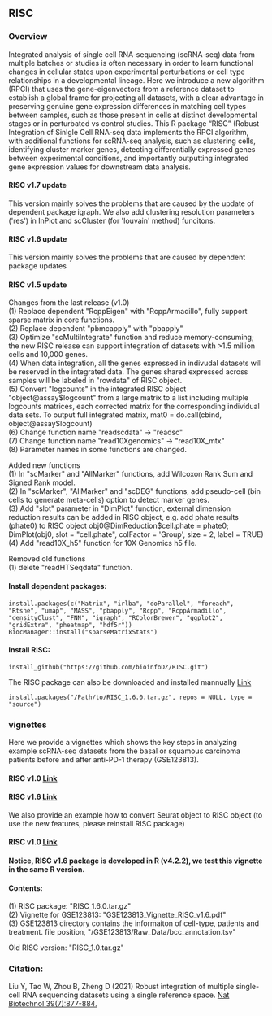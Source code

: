 ## RISC


### Overview
Integrated analysis of single cell RNA-sequencing (scRNA-seq) data from multiple batches or studies is often necessary in order to learn functional changes in cellular states upon experimental perturbations or cell type relationships in a developmental lineage. Here we introduce a new algorithm (RPCI) that uses the gene-eigenvectors from a reference dataset to establish a global frame for projecting all datasets, with a clear advantage in preserving genuine gene expression differences in matching cell types between samples, such as those present in cells at distinct developmental stages or in perturbated vs control studies. This R package “RISC” (Robust Integration of Sinlgle Cell RNA-seq data implements the RPCI algorithm, with additional functions for scRNA-seq analysis, such as clustering cells, identifying cluster marker genes, detecting differentially expressed genes between experimental conditions, and importantly outputting integrated gene expression values for downstream data analysis.

#### RISC v1.7 update
This version mainly solves the problems that are caused by the update of dependent package igraph. We also add clustering resolution parameters ('res') in InPlot and scCluster (for 'louvain' method) funcitons.

#### RISC v1.6 update
This version mainly solves the problems that are caused by dependent package updates

#### RISC v1.5 update
Changes from the last release (v1.0) <br />
(1) Replace dependent "RcppEigen" with "RcppArmadillo", fully support sparse matrix in core functions. <br />
(2) Replace dependent "pbmcapply" with "pbapply" <br />
(3) Optimize "scMultiIntegrate" function and reduce memory-consuming; the new RISC release can support integration of datasets with >1.5 million cells and 10,000 genes. <br />
(4) When data integration, all the genes expressed in indivudal datasets will be reserved in the integrated data. The genes shared expressed across samples will be labeled in "rowdata" of RISC object. <br />
(5) Convert "logcounts" in the integrated RISC object "object@assay$logcount" from a large matrix to a list including multiple logcounts matrices, each corrected matrix for the corresponding individual data sets. To output full integrated matrix, mat0 = do.call(cbind, object@assay$logcount) <br />
(6) Change function name "readscdata" -> "readsc" <br />
(7) Change function name "read10Xgenomics" -> "read10X_mtx" <br />
(8) Parameter names in some functions are changed. <br />

Added new functions <br />
(1) In "scMarker" and "AllMarker" functions, add Wilcoxon Rank Sum and Signed Rank model. <br />
(2) In "scMarker", "AllMarker" and "scDEG" functions, add pseudo-cell (bin cells to generate meta-cells) option to detect marker genes. <br />
(3) Add "slot" parameter in "DimPlot" function, external dimension reduction results can be added in RISC object, e.g. add phate results (phate0) to RISC object obj0@DimReduction$cell.phate = phate0; DimPlot(obj0, slot = "cell.phate", colFactor = 'Group', size = 2, label = TRUE) <br />
(4) Add "read10X_h5" function for 10X Genomics h5 file. <br />

Removed old functions <br />
(1) delete "readHTSeqdata" function. <br />


#### Install dependent packages:
```
install.packages(c("Matrix", "irlba", "doParallel", "foreach", "Rtsne", "umap", "MASS", "pbapply", "Rcpp", "RcppArmadillo", "densityClust", "FNN", "igraph", "RColorBrewer", "ggplot2", "gridExtra", "pheatmap", "hdf5r"))
BiocManager::install("sparseMatrixStats")
```

#### Install RISC:
```
install_github("https://github.com/bioinfoDZ/RISC.git")
```
The RISC package can also be downloaded and installed mannually
<a href="https://github.com/bioinfoDZ/RISC/blob/master/RISC_1.6.0.tar.gz" download="RISC_1.6.0.tar.gz">Link</a>
```
install.packages("/Path/to/RISC_1.6.0.tar.gz", repos = NULL, type = "source")
```


### vignettes
Here we provide a vignettes which shows the key steps in analyzing example scRNA-seq datasets from the basal or squamous carcinoma patients before and after anti-PD-1 therapy (GSE123813). 

#### RISC   v1.0 <a href="https://github.com/bioinfoDZ/RISC/blob/master/GSE123813_Vignette_RISC_v1.0.pdf" download="GSE123813_Vignette_RISC_v1.0.pdf">Link</a>
#### RISC   v1.6 <a href="https://github.com/bioinfoDZ/RISC/blob/master/GSE123813_Vignette_RISC_v1.6.pdf" download="GSE123813_Vignette_RISC_v1.6.pdf">Link</a>

We also provide an example how to convert Seurat object to RISC object (to use the new features, please reinstall RISC package)

#### RISC v1.0   <a href="https://github.com/bioinfoDZ/RISC/blob/master/Seurat_to_RISC_RISC_v1.0.pdf" download="Seurat_to_RISC_RISC_v1.0.pdf">Link</a>

#### Notice, RISC v1.6 package is developed in R (v4.2.2), we test this vignette in the same R version.


#### Contents:
(1) RISC package: "RISC_1.6.0.tar.gz" <br />
(2) Vignette for GSE123813: "GSE123813_Vignette_RISC_v1.6.pdf" <br />
(3) GSE123813 directory contains the informaiton of cell-type, patients and treatment.
file position, "/GSE123813/Raw_Data/bcc_annotation.tsv" <br />

Old RISC version: "RISC_1.0.tar.gz"


### Citation:
Liu Y, Tao W, Zhou B, Zheng D (2021) Robust integration of multiple single-cell RNA sequencing datasets using a single reference space. 
 <a href="https://doi.org/10.1038/s41587-021-00859-x">Nat Biotechnol 39(7):877-884.</a>
